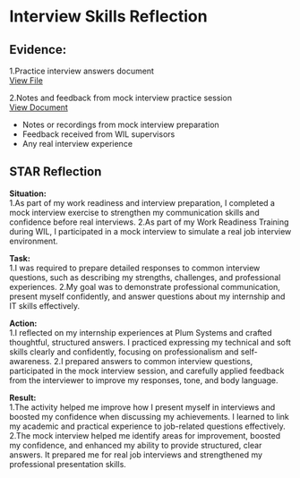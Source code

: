 # Interview Skills Reflection

## Evidence:
1.Practice interview answers document  
[View File](../evidence/interview_skills/interview_practice_answers.txt)

2.Notes and feedback from mock interview practice session  
[View Document](../evidence/mock_interview/mock_interview_notes.txt)

- Notes or recordings from mock interview preparation
- Feedback received from WIL supervisors
- Any real interview experience

## STAR Reflection

**Situation:**  
1.As part of my work readiness and interview preparation, I completed a mock interview exercise to strengthen my communication skills and confidence before real interviews.
2.As part of my Work Readiness Training during WIL, I participated in a mock interview to simulate a real job interview environment.


**Task:**  
1.I was required to prepare detailed responses to common interview questions, such as describing my strengths, challenges, and professional experiences.
2.My goal was to demonstrate professional communication, present myself confidently, and answer questions about my internship and IT skills effectively.

**Action:**  
1.I reflected on my internship experiences at Plum Systems and crafted thoughtful, structured answers. I practiced expressing my technical and soft skills clearly and confidently, focusing on professionalism and self-awareness.
2.I prepared answers to common interview questions, participated in the mock interview session, and carefully applied feedback from the interviewer to improve my responses, tone, and body language.

**Result:**  
1.The activity helped me improve how I present myself in interviews and boosted my confidence when discussing my achievements. I learned to link my academic and practical experience to job-related questions effectively.
2.The mock interview helped me identify areas for improvement, boosted my confidence, and enhanced my ability to provide structured, clear answers. It prepared me for real job interviews and strengthened my professional presentation skills.

